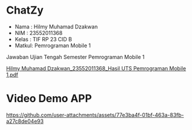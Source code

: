# ChatZy
- Nama  : Hilmy Muhamad Dzakwan
- NIM   : 23552011368
- Kelas : TIF RP 23 CID B
- Matkul: Pemrograman Mobile 1

Jawaban Ujian Tengah Semester Pemrograman Mobile 1

[Hilmy Muhamad Dzakwan_23552011368_Hasil UTS Pemrograman Mobile 1.pdf](https://github.com/user-attachments/files/20141238/Hilmy.Muhamad.Dzakwan_23552011368_Hasil.UTS.Pemrograman.Mobile.1.pdf)

# Video Demo APP 

https://github.com/user-attachments/assets/77e3ba4f-01bf-463a-83fb-a27c8de04e93

